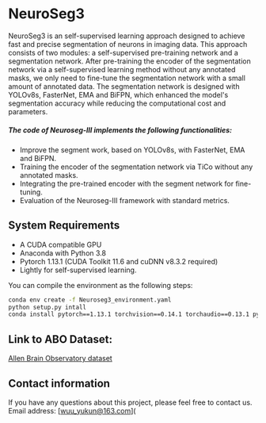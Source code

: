 # NeuroSeg3
NeuroSeg3 is an self-supervised learning approach  designed to achieve fast and precise segmentation of neurons in imaging data. This approach consists of two modules: a self-supervised pre-training network and a segmentation network. After pre-training the encoder of the segmentation network via a self-supervised learning method without any annotated masks, we only need to fine-tune the segmentation network with a small amount of annotated data. The segmentation network is designed with YOLOv8s, FasterNet,  EMA and BiFPN, which enhanced the model's segmentation accuracy while reducing the computational cost and parameters. 

##### The code of Neuroseg-Ⅲ implements the following functionalities:

- Improve the segment work, based on  YOLOv8s, with FasterNet,  EMA and BiFPN.
- Training the encoder of the segmentation network via TiCo without any annotated masks.
- Integrating the pre-trained encoder with the segment network for fine-tuning.
- Evaluation of the Neuroseg-Ⅲ framework with standard metrics.

## System Requirements

- A CUDA compatible GPU
- Anaconda with Python 3.8
- Pytorch 1.13.1 (CUDA Toolkit 11.6 and cuDNN v8.3.2 required)
- Lightly for self-supervised learning.

You can compile the environment as the following steps:

```bash
conda env create -f Neuroseg3_environment.yaml
python setup.py intall
conda install pytorch==1.13.1 torchvision==0.14.1 torchaudio==0.13.1 pytorch-cuda=11.6 -c pytorch -c nvidia
```

## Link to ABO Dataset:

[Allen Brain Observatory dataset](https://github.com/AllenInstitute/AllenSDK/wiki/Use-the-Allen-Brain-Observatory-–-Visual-Coding-on-AWS)

## Contact information

If you have any questions about this project, please feel free to contact us. Email address: [wuu_yukun@163.com](

